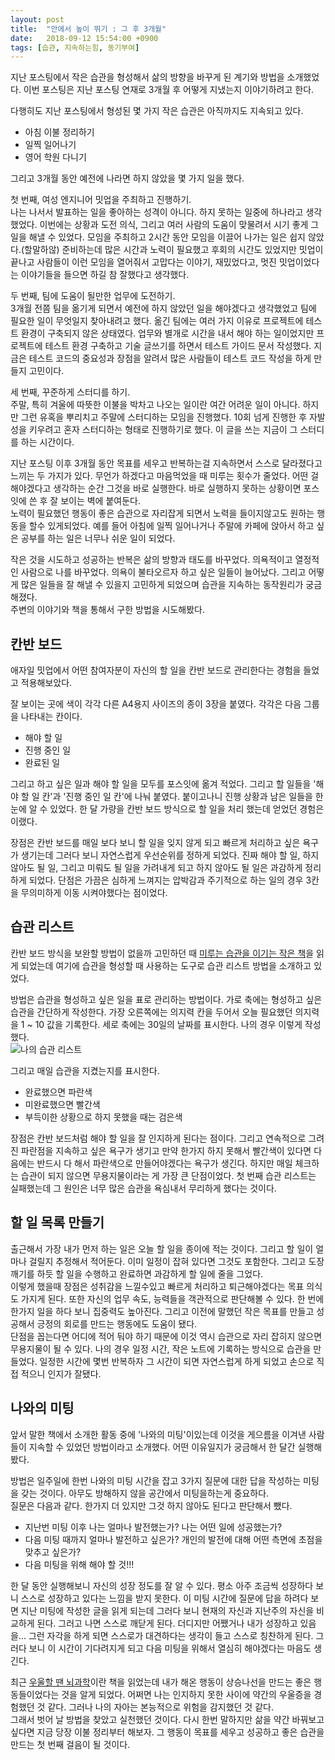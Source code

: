 ```yaml
---
layout: post
title:  "안에서 높이 뛰기 : 그 후 3개월"
date:   2018-09-12 15:54:00 +0900
tags: [습관, 지속하는힘, 동기부여]
---
```


지난 포스팅에서 작은 습관을 형성해서 삶의 방향을 바꾸게 된 계기와 방법을 소개했었다. 이번 포스팅은 지난 포스팅 연재로 3개월 후 어떻게 지냈는지 이야기하려고 한다.

다행히도 지난 포스팅에서 형성된 몇 가지 작은 습관은 아직까지도 지속되고 있다.

- 아침 이불 정리하기
- 일찍 일어나기
- 영어 학원 다니기

그리고 3개월 동안 예전에 나라면 하지 않았을 몇 가지 일을 했다. 

첫 번째, 여성 엔지니어 밋업을 주최하고 진행하기.  
나는 나서서 발표하는 일을 좋아하는 성격이 아니다. 하지 못하는 일중에 하나라고 생각했었다.
이번에는 상황과 도전 의식, 그리고 여러 사람의 도움이 맞물려서 시기 좋게 그 일을 해낼 수 있었다.
모임을 주최하고 2시간 동안 모임을 이끌어 나가는 일은 쉽지 않았다.(할말하않) 준비하는데 많은 시간과 노력이 필요했고 후회의 시간도 있었지만 밋업이 끝나고 사람들이 이런 모임을 열어줘서 고맙다는 이야기, 재밌었다고, 멋진 밋업이었다는 이야기들을 들으면 하길 참 잘했다고 생각했다.  

두 번째, 팀에 도움이 될만한 업무에 도전하기.  
3개월 전쯤 팀을 옮기게 되면서 예전에 하지 않았던 일을 해야겠다고 생각했었고 팀에 필요한 일이 무엇일지 찾아내려고 했다.
옮긴 팀에는 여러 가지 이유로 프로젝트에 테스트 환경이 구축되지 않은 상태였다. 업무와 별개로 시간을 내서 해야 하는 일이었지만 프로젝트에 테스트 환경 구축하고 기술 글쓰기를 하면서 테스트 가이드 문서 작성했다.
지금은 테스트 코드의 중요성과 장점을 알려서 많은 사람들이 테스트 코드 작성을 하게 만들지 고민이다.

세 번째, 꾸준하게 스터디를 하기.  
주말, 특히 겨울에 따뜻한 이불을 박차고 나오는 일이란 여간 어려운 일이 아니다.
하지만 그런 유혹을 뿌리치고 주말에 스터디하는 모임을 진행했다. 10회 넘게 진행한 후 자발성을 키우려고 혼자 스터디하는 형태로 진행하기로 했다. 이 글을 쓰는 지금이 그 스터디를 하는 시간이다. 


지난 포스팅 이후 3개월 동안 목표를 세우고 반복하는걸 지속하면서 스스로 달라졌다고 느끼는 두 가지가 있다. 무언가 하겠다고 마음먹었을 때 미루는 횟수가 줄었다. 어떤 걸 해야겠다고 생각하는 순간 그것을 바로 실행한다. 바로 실행하지 못하는 상황이면 포스잇에 쓴 후 잘 보이는 벽에 붙여둔다.  
노력이 필요했던 행동이 좋은 습관으로 자리잡게 되면서 노력을 들이지않고도 원하는 행동을 할수 있게되었다. 예를 들어 아침에 일찍 일어나거나 주말에 카페에 앉아서 하고 싶은 공부를 하는 일은 너무나 쉬운 일이 되었다.  

작은 것을 시도하고 성공하는 반복은 삶의 방향과 태도를 바꾸었다. 의욕적이고 열정적인 사람으로 나를 바꾸었다. 의욕이 불타오르자 하고 싶은 일들이 늘어났다. 그리고 어떻게 많은 일들을 잘 해낼 수 있을지 고민하게 되었으며 습관을 지속하는 동작원리가 궁금해졌다.  
주변의 이야기와 책을 통해서 구한 방법을 시도해봤다.
  
## 칸반 보드
애자일 밋업에서 어떤 참여자분이 자신의 할 일을 칸반 보드로 관리한다는 경험을 들었고 적용해보았다.  

잘 보이는 곳에 색이 각각 다른 A4용지 사이즈의 종이 3장을 붙였다.
각각은 다음 그룹을 나타내는 칸이다.
- 해야 할 일
- 진행 중인 일
- 완료된 일

그리고 하고 싶은 일과 해야 할 일을 모두를 포스잇에 옮겨 적었다. 그리고 할 일들을 '해야 할 일 칸'과 '진행 중인 일 칸'에 나눠 붙였다. 붙이고나니 진행 상황과 남은 일들을 한눈에 알 수 있었다.
한 달 가량을 칸반 보드 방식으로 할 일을 처리 했는데 얻었던 경험은 이랬다.  

장점은 칸반 보드를 매일 보다 보니 할 일을 잊지 않게 되고 빠르게 처리하고 싶은 욕구가 생기는데 그러다 보니 자연스럽게 우선순위를 정하게 되었다.
진짜 해야 할 일, 하지 않아도 될 일, 그리고 미뤄도 될 일을 가려내게 되고 하지 않아도 될 일은 과감하게 정리하게 되었다.
단점은 가끔은 심하게 느껴지는 압박감과 주기적으로 하는 일의 경우 3칸을 무의미하게 이동 시켜야했다는 점이었다.

## 습관 리스트
칸반 보드 방식을 보완할 방법이 없을까 고민하던 때 [미루는 습관을 이기는 작은 책](https://www.aladin.co.kr/shop/wproduct.aspx?ItemId=163145154&start=slayer)을 읽게 되었는데 여기에 습관을 형성할 때 사용하는 도구로 습관 리스트 방법을 소개하고 있었다.

방법은 습관을 형성하고 싶은 일을 표로 관리하는 방법이다.
가로 축에는 형성하고 싶은 습관을 간단하게 작성한다. 가장 오른쪽에는 의지력 칸을 두어서 오늘 필요했던 의지력을 1 ~ 10 값을 기록한다. 세로 축에는 30일의 날짜를 표시한다.
나의 경우 이렇게 작성했다.  
![나의 습관 리스트](/blog/assets/img/habit-list.png)

그리고 매일 습관을 지켰는지를 표시한다. 
- 완료했으면 파란색
- 미완료했으면 빨간색
- 부득이한 상황으로 하지 못했을 때는 검은색

장점은 칸반 보드처럼 해야 할 일을 잘 인지하게 된다는 점이다. 
그리고 연속적으로 그려진 파란점을 지속하고 싶은 욕구가 생기고 만약 한가지 하지 못해서 빨간색이 있다면 다음에는 반드시 다 해서 파란색으로 만들어야겠다는 욕구가 생긴다.
하지만 매일 체크하는 습관이 되지 않으면 무용지물이라는 게 가장 큰 단점이었다.
첫 번째 습관 리스트는 실패했는데 그 원인은 너무 많은 습관을 욕심내서 무리하게 했다는 것이다.

## 할 일 목록 만들기
출근해서 가장 내가 먼저 하는 일은 오늘 할 일을 종이에 적는 것이다. 그리고 할 일이 얼마나 걸릴지 추정해서 적어둔다. 이미 일정이 잡혀 있다면 그것도 포함한다. 그리고 도장 깨기를 하듯 할 일을 수행하고 완료하면 과감하게 할 일에 줄을 그었다.  
이렇게 했을때 장점은 성취감을 느낄수있고 빠르게 처리하고 퇴근해야겠다는 목표 의식도 가지게 된다. 또한 자신의 업무 속도, 능력들을 객관적으로 판단해볼 수 있다. 한 번에 한가지 일을 하다 보니 집중력도 높아진다. 그리고 이전에 말했던 작은 목표를 만들고 성공해서 긍정의 회로를 만드는 행동에도 도움이 됐다.  
단점을 꼽는다면 어디에 적어 둬야 하기 때문에 이것 역시 습관으로 자리 잡히지 않으면 무용지물이 될 수 있다. 나의 경우 일정 시간, 작은 노트에 기록하는 방식으로 습관을 만들었다. 일정한 시간에 몇번 반복하자 그 시간이 되면 자연스럽게 하게 되었고 손으로 직접 적으니 인지가 잘됐다.

## 나와의 미팅
앞서 말한 책에서 소개한 활동 중에 '나와의 미팅'이있는데 이것을 게으름을 이겨낸 사람들이 지속할 수 있었던 방법이라고 소개했다. 어떤 이유일지가 궁금해서 한 달간 실행해봤다.

방법은 일주일에 한번 나와의 미팅 시간을 잡고 3가지 질문에 대한 답을 작성하는 미팅을 갖는 것이다.
아무도 방해하지 않을 공간에서 미팅을하는게 중요하다.  
질문은 다음과 같다. 한가지 더 있지만 그것 하지 않아도 된다고 판단해서 뺐다.

- 지난번 미팅 이후 나는 얼마나 발전했는가? 나는 어떤 일에 성공했는가?
- 다음 미팅 때까지 얼마나 발전하고 싶은가? 개인의 발전에 대해 어떤 측면에 초점을 맞추고 싶은가?
- 다음 미팅을 위해 해야 할 것!!!

한 달 동안 실행해보니 자신의 성장 정도를 잘 알 수 있다. 평소 아주 조금씩 성장하다 보니 스스로 성장하고 있다는 느낌을 받지 못한다. 이 미팅 시간에 질문에 답을 하려다 보면 지난 미팅에 작성한 글을 읽게 되는데 그러다 보니 현재의 자신과 지난주의 자신을 비교하게 된다. 그러고 나면 스스로 깨닫게 된다. 더디지만 어쨌거나 내가 성장하고 있음을... 그런 자각을 하게 되면 스스로가 대견하다는 생각이 들고 스스로 칭찬하게 된다. 그러다 보니 이 시간이 기다려지게 되고 다음 미팅을 위해서 열심히 해야겠다는 마음도 생긴다.

최근 [우울할 땐 뇌과학](https://www.aladin.co.kr/shop/wproduct.aspx?ItemId=134947105)이란 책을 읽었는데 내가 해온 행동이 상승나선을 만드는 좋은 행동들이었다는 것을 알게 되었다. 어쩌면 나는 인지하지 못한 사이에 약간의 우울증을 경험했던 것 같다. 그러나 나의 자아는 본능적으로 위험을 감지했던 것 같다.  
그래서 벗어 날 방법을 찾았고 실천했던 것이다. 다시 한번 말하지만 삶을 약간 바꿔보고 싶다면 지금 당장 이불 정리부터 해보자. 그 행동이 목표를 세우고 성공하고 좋은 습관을 만드는 첫 번째 걸음이 될 것이다.